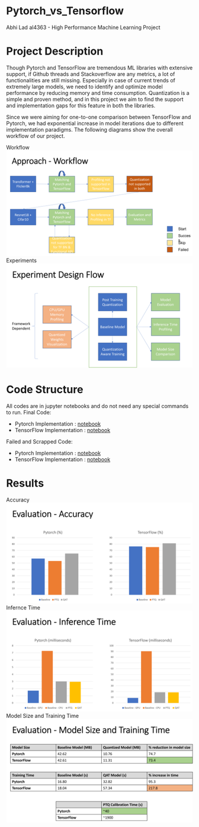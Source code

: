 # Pytorch_vs_Tensorflow
Abhi Lad al4363 - High Performance Machine Learning Project
# Project Description
Though Pytorch and TensorFlow are tremendous ML libraries with extensive support, if Github threads and Stackoverflow are any metrics, a lot of functionalities are still missing.
Especially in case of current trends of extremely large models, we need to identify and optimize model performance by reducing memory and time consumption.
Quantization is a simple and proven method, and in this project we aim to find the support and implementation gaps for this feature in both the libraries.

Since we were aiming for one-to-one comparison between TensorFlow and Pytorch, we had exponential increase in model iterations due to different implementation paradigms.
The following diagrams show the overall workflow of our project.

Workflow
![workflow](./workflow.png)
Experiments
![experiments](./experiment_flow.png)

# Code Structure
All codes are in jupyter notebooks and do not need any special commands to run.
Final Code:
* Pytorch Implementation : [notebook](Profile_pt_clf.ipynb)
* TensorFlow Implementation : [notebook](Profile_tf_clf.ipynb)

Failed and Scrapped Code:
* Pytorch Implementation : [notebook](Failed_Pytorch_image_captioning.ipynb)
* TensorFlow Implementation : [notebook](Failed_Tensorflow_image_captioning.ipynb)

# Results
Accuracy
![accuracy](./accuracy.png)
Infernce Time
![inference](./inference_time.png)
Model Size and Training Time
![modelsize](./model_size.png)

